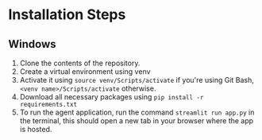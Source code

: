 # Installation Steps
## Windows
1) Clone the contents of the repository.
2) Create a virtual environment using venv <venv name>
3) Activate it using `source venv/Scripts/activate` if you're using Git Bash, `<venv name>/Scripts/activate` otherwise.
4) Download all necessary packages using `pip install -r requirements.txt`
5) To run the agent application, run the command `streamlit run app.py` in the terminal, this should open a new tab in your browser where the app is hosted.
